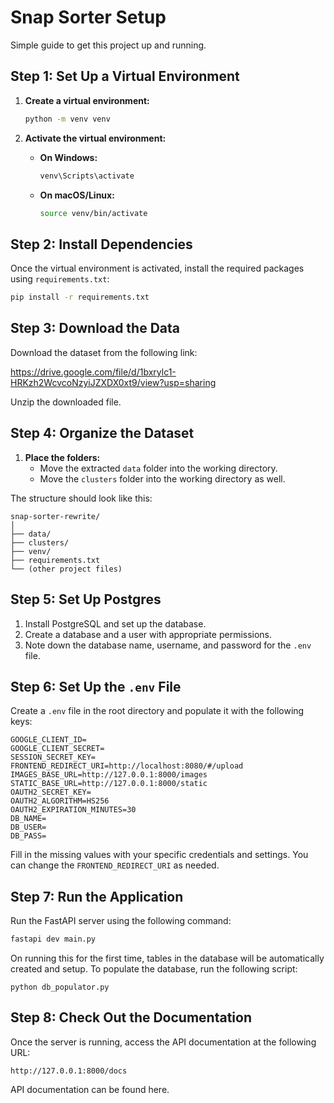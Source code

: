 # Snap Sorter Setup

Simple guide to get this project up and running.

## Step 1: Set Up a Virtual Environment

1. **Create a virtual environment:**
   ```bash
   python -m venv venv
   ```

2. **Activate the virtual environment:**
   - **On Windows:**
     ```bash
     venv\Scripts\activate
     ```
   - **On macOS/Linux:**
     ```bash
     source venv/bin/activate
     ```

## Step 2: Install Dependencies

Once the virtual environment is activated, install the required packages using `requirements.txt`:

```bash
pip install -r requirements.txt
```

## Step 3: Download the Data

Download the dataset from the following link:

https://drive.google.com/file/d/1bxrylc1-HRKzh2WcvcoNzyiJZXDX0xt9/view?usp=sharing

Unzip the downloaded file.

## Step 4: Organize the Dataset

1. **Place the folders:**
   - Move the extracted `data` folder into the working directory.
   - Move the `clusters` folder into the working directory as well.

The structure should look like this:
```
snap-sorter-rewrite/
│
├── data/
├── clusters/
├── venv/
├── requirements.txt
└── (other project files)
```

## Step 5: Set Up Postgres

1. Install PostgreSQL and set up the database.
2. Create a database and a user with appropriate permissions.
3. Note down the database name, username, and password for the `.env` file.

## Step 6: Set Up the `.env` File

Create a `.env` file in the root directory and populate it with the following keys:

```
GOOGLE_CLIENT_ID=
GOOGLE_CLIENT_SECRET=
SESSION_SECRET_KEY=
FRONTEND_REDIRECT_URI=http://localhost:8080/#/upload
IMAGES_BASE_URL=http://127.0.0.1:8000/images
STATIC_BASE_URL=http://127.0.0.1:8000/static
OAUTH2_SECRET_KEY=
OAUTH2_ALGORITHM=HS256
OAUTH2_EXPIRATION_MINUTES=30
DB_NAME=
DB_USER=
DB_PASS=
```

Fill in the missing values with your specific credentials and settings. You can change the `FRONTEND_REDIRECT_URI` as needed.

## Step 7: Run the Application

Run the FastAPI server using the following command:

```bash
fastapi dev main.py
```

On running this for the first time, tables in the database will be automatically created and setup. To populate the database, run the following script:

```
python db_populator.py
```

## Step 8: Check Out the Documentation

Once the server is running, access the API documentation at the following URL:

```
http://127.0.0.1:8000/docs
```

API documentation can be found here.